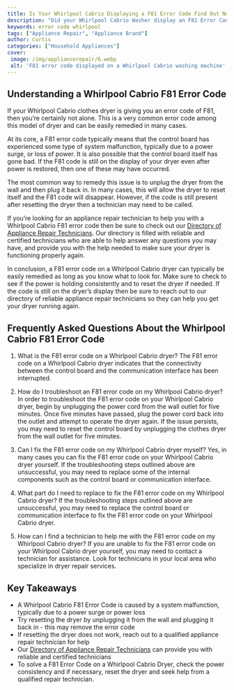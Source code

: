 ```yaml
---
title: Is Your Whirlpool Cabrio Displaying a F81 Error Code Find Out Now
description: "Did your Whirlpool Cabrio Washer display an F81 Error Code Find out what it means and how to resolve the error in this helpful blog post"
keywords: error code whirlpool
tags: ["Appliance Repair", "Appliance Brand"]
author: Curtis
categories: ["Household Appliances"]
cover: 
 image: /img/appliancerepair/6.webp
 alt: 'F81 error code displayed on a Whirlpool Cabrio washing machine'
---
```

## Understanding a Whirlpool Cabrio F81 Error Code

If your Whirlpool Cabrio clothes dryer is giving you an error code of F81, then you’re certainly not alone. This is a very common error code among this model of dryer and can be easily remedied in many cases. 

At its core, a F81 error code typically means that the control board has experienced some type of system malfunction, typically due to a power surge, or loss of power. It is also possible that the control board itself has gone bad. If the F81 code is still on the display of your dryer even after power is restored, then one of these may have occurred. 

The most common way to remedy this issue is to unplug the dryer from the wall and then plug it back in. In many cases, this will allow the dryer to reset itself and the F81 code will disappear. However, if the code is still present after resetting the dryer then a technician may need to be called. 

If you’re looking for an appliance repair technician to help you with a Whirlpool Cabrio F81 error code then be sure to check out our [Directory of Appliance Repair Technicians](./pages/appliance-repair-technicians). Our directory is filled with reliable and certified technicians who are able to help answer any questions you may have, and provide you with the help needed to make sure your dryer is functioning properly again. 

In conclusion, a F81 error code on a Whirlpool Cabrio dryer can typically be easily remedied as long as you know what to look for. Make sure to check to see if the power is holding consistently and to reset the dryer if needed. If the code is still on the dryer’s display then be sure to reach out to our directory of reliable appliance repair technicians so they can help you get your dryer running again.

## Frequently Asked Questions About the Whirlpool Cabrio F81 Error Code

1. What is the F81 error code on a Whirlpool Cabrio dryer? 
The F81 error code on a Whirlpool Cabrio dryer indicates that the connectivity between the control board and the communication interface has been interrupted.

2. How do I troubleshoot an F81 error code on my Whirlpool Cabrio dryer? 
In order to troubleshoot the F81 error code on your Whirlpool Cabrio dryer, begin by unplugging the power cord from the wall outlet for five minutes. Once five minutes have passed, plug the power cord back into the outlet and attempt to operate the dryer again. If the issue persists, you may need to reset the control board by unplugging the clothes dryer from the wall outlet for five minutes.

3. Can I fix the F81 error code on my Whirlpool Cabrio dryer myself? 
Yes, in many cases you can fix the F81 error code on your Whirlpool Cabrio dryer yourself. If the troubleshooting steps outlined above are unsuccessful, you may need to replace some of the internal components such as the control board or communication interface.

4. What part do I need to replace to fix the F81 error code on my Whirlpool Cabrio dryer? 
If the troubleshooting steps outlined above are unsuccessful, you may need to replace the control board or communication interface to fix the F81 error code on your Whirlpool Cabrio dryer.

5. How can I find a technician to help me with the F81 error code on my Whirlpool Cabrio dryer? 
If you are unable to fix the F81 error code on your Whirlpool Cabrio dryer yourself, you may need to contact a technician for assistance. Look for technicians in your local area who specialize in dryer repair services.

## Key Takeaways
- A Whirlpool Cabrio F81 Error Code is caused by a system malfunction, typically due to a power surge or power loss
- Try resetting the dryer by unplugging it from the wall and plugging it back in - this may remove the error code
- If resetting the dryer does not work, reach out to a qualified appliance repair technician for help
- Our [Directory of Appliance Repair Technicians](./pages/appliance-repair-technicians) can provide you with reliable and certified technicians
- To solve a F81 Error Code on a Whirlpool Cabrio Dryer, check the power consistency and if necessary, reset the dryer and seek help from a qualified repair technician.
